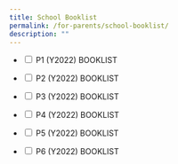 ```yaml
---
title: School Booklist
permalink: /for-parents/school-booklist/
description: ""
---
```

<ul class="jekyllcodex_accordion">
  <li>
    <input type="checkbox" id="accordion1">
    <label for="accordion1">P1 (Y2022) BOOKLIST</label>
    <div>
      <p></p>
    </div>
	</li>  
	  <li>
    <input type="checkbox" id="accordion2">
    <label for="accordion2">P2 (Y2022) BOOKLIST</label>
    <div>
      <p></p>
    </div>
	</li>  
	  <li>
    <input type="checkbox" id="accordion3">
    <label for="accordion3">P3 (Y2022) BOOKLIST</label>
    <div>
      <p></p>
    </div>
	</li>  
	  <li>
    <input type="checkbox" id="accordion4">
    <label for="accordion4">P4 (Y2022) BOOKLIST</label>
    <div>
      <p></p>
    </div>
	</li>  
	<li>
    <input type="checkbox" id="accordion5">
    <label for="accordion5">P5 (Y2022) BOOKLIST</label>
    <div>
      <p></p>
    </div>
	</li>
	<li>
    <input type="checkbox" id="accordion6">
    <label for="accordion6">P6 (Y2022) BOOKLIST</label>
    <div>
      <p></p>
    </div>
	</li>
</ul>